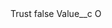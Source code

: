 <?xml version="1.0" encoding="UTF-8"?>
<CustomMetadata xmlns="http://soap.sforce.com/2006/04/metadata" xmlns:xsi="http://www.w3.org/2001/XMLSchema-instance" xmlns:xsd="http://www.w3.org/2001/XMLSchema">
    <label>Trust</label>
    <protected>false</protected>
    <values>
        <field>Value__c</field>
        <value xsi:type="xsd:string">O</value>
    </values>
</CustomMetadata>
